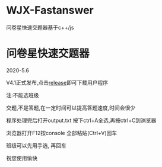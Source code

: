 # WJX-Fastanswer
问卷星快速交题器基于c++/js

# 问卷星快速交题器

2020-5.6

V4.1正式发布,点击[release](https://github.com/ljlVink/WJX-Fastanswer/releases)即可下载用户程序

注:不能选班级

交题,不是答题,在一定时间可以提高答题速度,时间会很少

程序处理完后打开output.txt 按下ctrl+A全选,再按ctrl+C到浏览器

浏览器打开F12按console 全部粘贴(Ctrl+V)回车

班级可以先用手选, 再回车

祝您使用愉快


